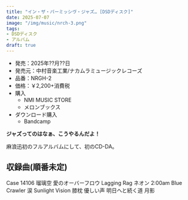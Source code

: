 ```yaml
---
title: "イン・ザ・パーミッシヴ・ジャズ… [DSDディスク]"
date: 2025-07-07
image: "/img/music/nrch-3.png"
tags:
- DSDディスク
- アルバム
draft: true
---
```


- 発売：2025年??月??日
- 発売元：中村音楽工業/ナカムラミュージックレコーズ
- 品番：NRGH-2
- 価格：￥2,200+消費税
- 購入
    - NMI MUSIC STORE
    - メロンブックス
- ダウンロード購入
    - Bandcamp

**ジャズってのはなぁ、こうやるんだよ！**

麻浪迅初のフルアルバムにして、初のCD-DA。

## 収録曲(順番未定)
Case 14106
瑠璃空
愛のオーバーフロウ
Lagging Rag
ネオン
2:00am
Blue Crawler
涙
Sunlight Vision
膝枕
優しい声
明日へと続く道
月影
